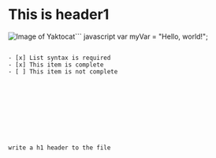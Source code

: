 # This is header1

![Image of Yaktocat](https://octodex.github.com/images/yaktocat.png)``` javascript
var myVar = "Hello, world!";
```

- [x] List syntax is required
- [x] This item is complete
- [ ] This item is not complete










write a h1 header to the file
